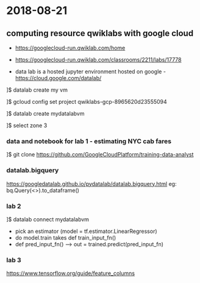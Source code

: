# 2018-08-21

## computing resource qwiklabs with google cloud
* https://googlecloud-run.qwiklab.com/home

* https://googlecloud-run.qwiklab.com/classrooms/2211/labs/17778

* data lab is a hosted jupyter environment hosted on google - https://cloud.google.com/datalab/

]$ datalab create my vm

]$ gcloud config set project qwiklabs-gcp-8965620d23555094

]$ datalab create mydatalabvm

]$ select zone 3

### data and notebook for lab 1 - estimating NYC cab fares
]$ git clone https://github.com/GoogleCloudPlatform/training-data-analyst


### datalab.bigquery
https://googledatalab.github.io/pydatalab/datalab.bigquery.html
eg: bq.Query(<<sql-string>>).to_dataframe()

### lab 2
]$ datalab connect mydatalabvm

* pick an estimator (model = tf.estimator.LinearRegressor)
* do model.train takes def train_input_fn()
* def pred_input_fn() --> out = trained.predict(pred_input_fn)

### lab 3
https://www.tensorflow.org/guide/feature_columns

